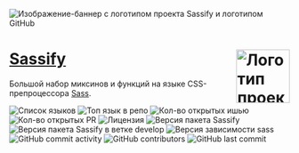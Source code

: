 ![Изображение-баннер с логотипом проекта Sassify и логотипом GitHub](https://github.com/therteenten/sassify/blob/main/.github/images/sassify_banner_github.png?raw=true)

<img src="https://github.com/therteenten/sassify/blob/main/.github/images/sassify_logo_round.png?raw=true" width="96" height="96" align="right" alt="Логотип проекта Sassify"> [Sassify](https://github.com/therteenten/sassify.git)
===

Большой набор миксинов и функций на языке CSS-препроцессора [Sass](https://github.com/sass).

![Список языков](https://img.shields.io/github/languages/count/therteenten/sassify?color=%23ff0056)
![Топ язык в репо](https://img.shields.io/github/languages/top/therteenten/sassify?color=%23ff0056)
![Кол-во открытых ишью](https://img.shields.io/github/issues-raw/therteenten/sassify)
![Кол-во открытых PR](https://img.shields.io/github/issues-pr-raw/therteenten/sassify)
![Лицензия](https://img.shields.io/github/license/therteenten/sassify)
![Версия пакета Sassify](https://img.shields.io/github/package-json/v/therteenten/sassify)
![Версия пакета Sassify в ветке develop](https://img.shields.io/github/package-json/v/therteenten/sassify/develop)
![Версия зависимости `sass`](https://img.shields.io/github/package-json/dependency-version/therteenten/sassify/dev/sass/develop?color=%23d94390)
![GitHub commit activity](https://img.shields.io/github/commit-activity/m/therteenten/sassify)
![GitHub contributors](https://img.shields.io/github/contributors/therteenten/sassify)
![GitHub last commit](https://img.shields.io/github/last-commit/therteenten/sassify)
